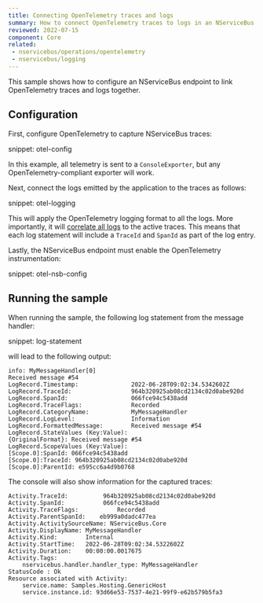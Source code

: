 ```yaml
---
title: Connecting OpenTelemetry traces and logs
summary: How to connect OpenTelemetry traces to logs in an NServiceBus endpoint
reviewed: 2022-07-15
component: Core
related:
 - nservicebus/operations/opentelemetry
 - nservicebus/logging
---
```


This sample shows how to configure an NServiceBus endpoint to link OpenTelemetry traces and logs together.

## Configuration

First, configure OpenTelemetry to capture NServiceBus traces:

snippet: otel-config

In this example, all telemetry is sent to a `ConsoleExporter`, but any OpenTelemetry-compliant exporter will work.

Next, connect the logs emitted by the application to the traces as follows:

snippet: otel-logging

This will apply the OpenTelemetry logging format to all the logs. More importantly, it will [correlate all logs](https://opentelemetry.io/docs/reference/specification/logs/overview/#log-correlation) to the active traces.
This means that each log statement will include a `TraceId` and `SpanId` as part of the log entry.

Lastly, the NServiceBus endpoint must enable the OpenTelemetry instrumentation:

snippet: otel-nsb-config

## Running the sample

When running the sample, the following log statement from the message handler:

snippet: log-statement

will lead to the following output:

```
info: MyMessageHandler[0]
Received message #54
LogRecord.Timestamp:               2022-06-28T09:02:34.5342602Z
LogRecord.TraceId:                 964b320925ab08cd2134c02d0abe920d
LogRecord.SpanId:                  066fce94c5438add
LogRecord.TraceFlags:              Recorded
LogRecord.CategoryName:            MyMessageHandler
LogRecord.LogLevel:                Information
LogRecord.FormattedMessage:        Received message #54
LogRecord.StateValues (Key:Value):
{OriginalFormat}: Received message #54
LogRecord.ScopeValues (Key:Value):
[Scope.0]:SpanId: 066fce94c5438add
[Scope.0]:TraceId: 964b320925ab08cd2134c02d0abe920d
[Scope.0]:ParentId: e595cc6a4d9b0768
```

The console will also show information for the captured traces:

```
Activity.TraceId:          964b320925ab08cd2134c02d0abe920d
Activity.SpanId:           066fce94c5438add
Activity.TraceFlags:           Recorded
Activity.ParentSpanId:    eb999a0dadc477ea
Activity.ActivitySourceName: NServiceBus.Core
Activity.DisplayName: MyMessageHandler
Activity.Kind:        Internal
Activity.StartTime:   2022-06-28T09:02:34.5322602Z
Activity.Duration:    00:00:00.0017675
Activity.Tags:
    nservicebus.handler.handler_type: MyMessageHandler
StatusCode : Ok
Resource associated with Activity:
    service.name: Samples.Hosting.GenericHost
    service.instance.id: 93d66e53-7537-4e21-99f9-e62b579b5fa3
```